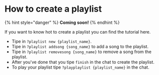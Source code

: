 # How to create a playlist

{% hint style="danger" %}
**Coming soon!**
{% endhint %}

If you want to know hot to create a playlist you can find the tutorial here.

* Tipe in `?playlist new {playlist_name}`.
* Tipe in `?playlist addsong {song_name}` to add a song to the playlist.
* Tipe in `?playlist removesong {song_name}` to remove a song from the playlist.
* After you've done that you tipe `finish` in the chat to create the playlist.
* To play your playlist tipe `?playplaylist {playlist_name}` in the chat.
